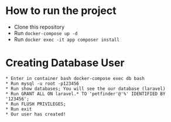# How to run the project
 * Clone this repository 
 * Run ``` docker-compose up -d ```
 * Run ``` docker exec -it app composer install ```


# Creating Database User
    * Enter in container bash docker-compose exec db bash 
    * Run mysql -u root -p123456
    * Run show databases; You will see the our database (laravel)
    * Run GRANT ALL ON laravel.* TO 'petfinder'@'%' IDENTIFIED BY '123456';
    * Run FLUSH PRIVILEGES;
    * Run exit
    * Our user has created!
